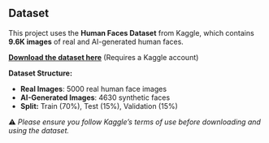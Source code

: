 ## Dataset   
This project uses the **Human Faces Dataset** from Kaggle, which contains **9.6K images** of real and AI-generated human faces.  

**[Download the dataset here](https://www.kaggle.com/datasets/kaustubhdhote/human-faces-dataset)** (Requires a Kaggle account)  

**Dataset Structure:**  
- **Real Images**: 5000 real human face images  
- **AI-Generated Images**: 4630 synthetic faces  
- **Split:** Train (70%), Test (15%), Validation (15%)  

⚠️ *Please ensure you follow Kaggle’s terms of use before downloading and using the dataset.*
